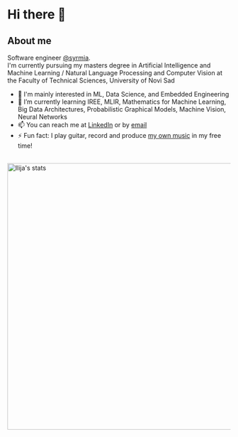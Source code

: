 # Hi there 🌚

<!--
**Ikkjo/Ikkjo** is a ✨ _special_ ✨ repository because its `README.md` (this file) appears on your GitHub profile.

Here are some ideas to get you started:

- 🔭 I’m currently working on ...
- 🌱 I’m currently learning ...
- 👯 I’m looking to collaborate on ...
- 🤔 I’m looking for help with ...
- 💬 Ask me about ...
- 📫 How to reach me: ...
- 😄 Pronouns: ...
- ⚡ Fun fact: ...
-->

## About me

Software engineer [@syrmia](https://www.syrmia.com/).
<br/>
I'm currently pursuing my masters degree in Artificial Intelligence and Machine Learning / Natural Language Processing and Computer Vision at the Faculty of Technical Sciences, University of Novi Sad 
<br/>
- 💬 I'm mainly interested in ML, Data Science, and Embedded Engineering
- 🌱 I’m currently learning IREE, MLIR, Mathematics for Machine Learning, Big Data Architectures, Probabilistic Graphical Models, Machine Vision, Neural Networks
- 📫 You can reach me at [LinkedIn](https://www.linkedin.com/in/kalinic-i/) or by [email](mailto:ilija.kalinic@gmail.com)
- ⚡ Fun fact: I play guitar, record and produce [my own music](https://youtube.com/playlist?list=PLE9H0WqkMhmEW82bpPPXDwPDmM2QPzH5l) in my free time!
<br/>
<img alt="Ilija's stats" src="https://github-readme-stats.vercel.app/api?username=Ikkjo&show_icons=true&theme=react" width=600>
